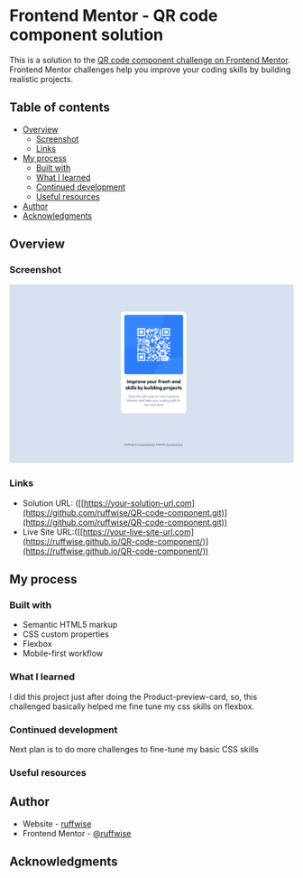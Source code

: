 # Frontend Mentor - QR code component solution

This is a solution to the [QR code component challenge on Frontend Mentor](https://www.frontendmentor.io/challenges/qr-code-component-iux_sIO_H). Frontend Mentor challenges help you improve your coding skills by building realistic projects.

## Table of contents

- [Overview](#overview)
  - [Screenshot](#screenshot)
  - [Links](#links)
- [My process](#my-process)
  - [Built with](#built-with)
  - [What I learned](#what-i-learned)
  - [Continued development](#continued-development)
  - [Useful resources](#useful-resources)
- [Author](#author)
- [Acknowledgments](#acknowledgments)


## Overview

### Screenshot

![](images/Screenshot_Product_preview.png)


### Links

- Solution URL: ([[https://your-solution-url.com](https://github.com/ruffwise/QR-code-component.git)](https://github.com/ruffwise/QR-code-component.git))
- Live Site URL:([[https://your-live-site-url.com](https://ruffwise.github.io/QR-code-component/)](https://ruffwise.github.io/QR-code-component/))

## My process

### Built with

- Semantic HTML5 markup
- CSS custom properties
- Flexbox
- Mobile-first workflow


### What I learned

I did this project just after doing the Product-preview-card, so, this challenged basically helped me fine tune my css skills on flexbox.


### Continued development

Next plan is to do more challenges to fine-tune my basic CSS skills


### Useful resources


## Author

- Website - [ruffwise](https://www.your-site.com)
- Frontend Mentor - [@ruffwise](https://www.frontendmentor.io/profile/ruffwise)


## Acknowledgments

